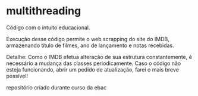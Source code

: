 # multithreading

Código com o intuito educacional.

Execução desse código permite o web scrapping do site do IMDB, armazenando título de filmes, ano de lançamento e notas recebidas.

Detalhe: Como o IMDB efetua alteração de sua estrutura constantemente, é necessário a mudança das classes periodicamente. Caso o código não esteja funcionando, abrir um pedido de atualização, farei o mais breve possível!

repositório criado durante curso da ebac
